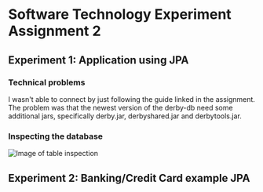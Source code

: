 # Software Technology Experiment Assignment 2

## Experiment 1: Application using JPA

### Technical problems

I wasn't able to connect by just following the guide linked in the assignment. The problem was that the newest version of the derby-db need some additional jars, specifically derby.jar, derbyshared.jar and derbytools.jar.

### Inspecting the database

![Image of table inspection](https://github.com/oddhus/DAT250-reports/blob/master/db-inspection.jpg)

## Experiment 2: Banking/Credit Card example JPA
